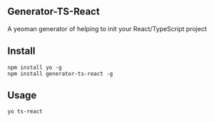 ## Generator-TS-React

A yeoman generator of helping to init your React/TypeScript project

## Install

```
npm install yo -g
npm install generator-ts-react -g
```

## Usage

```
yo ts-react
```
